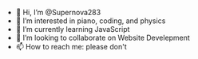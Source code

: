- 👋 Hi, I’m @Supernova283
- 👀 I’m interested in piano, coding, and physics
- 🌱 I’m currently learning JavaScript
- 💞️ I’m looking to collaborate on Website Develepment
- 📫 How to reach me: please don't

<!---
Supernova283/Supernova283 is a ✨ special ✨ repository because its `README.md` (this file) appears on your GitHub profile.
You can click the Preview link to take a look at your changes.
--->
